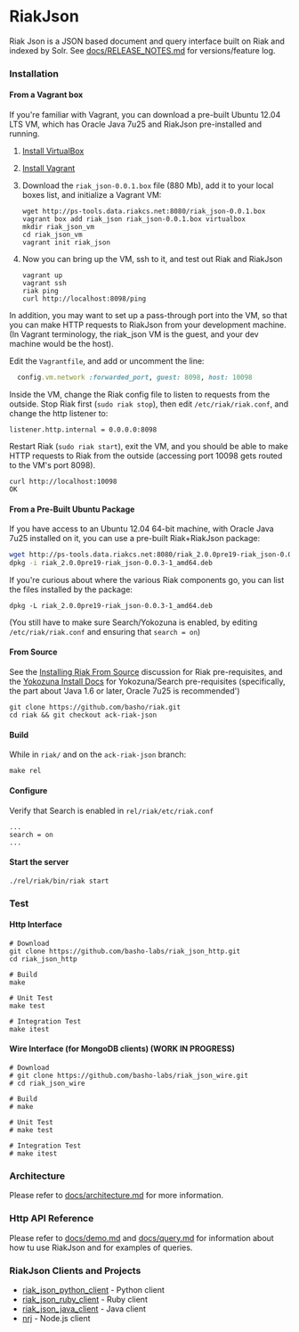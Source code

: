 # RiakJson

Riak Json is a JSON based document and query interface built on Riak and indexed by Solr.
See [docs/RELEASE_NOTES.md](https://github.com/basho-labs/riak_json/blob/master/docs/RELEASE_NOTES.md) for versions/feature log.

### Installation

#### From a Vagrant box
If you're familiar with Vagrant, you can download a pre-built Ubuntu 12.04 LTS VM,
which has Oracle Java 7u25 and RiakJson pre-installed and running.

1. [Install VirtualBox](https://www.virtualbox.org/wiki/Downloads)
2. [Install Vagrant](https://docs.vagrantup.com/v2/installation/)
3. Download the ```riak_json-0.0.1.box``` file (880 Mb), add it to your local boxes list, and initialize a Vagrant VM:

    ```
    wget http://ps-tools.data.riakcs.net:8080/riak_json-0.0.1.box
    vagrant box add riak_json riak_json-0.0.1.box virtualbox
    mkdir riak_json_vm
    cd riak_json_vm
    vagrant init riak_json
    ```
4. Now you can bring up the VM, ssh to it, and test out Riak and RiakJson

    ```
    vagrant up
    vagrant ssh
    riak ping
    curl http://localhost:8098/ping
    ```

In addition, you may want to set up a pass-through port into the VM, so that you can make HTTP requests 
to RiakJson from your development machine. (In Vagrant terminology, the riak_json VM is the guest, and your dev machine would be the host).

Edit the ```Vagrantfile```, and add or uncomment the line:

```ruby
  config.vm.network :forwarded_port, guest: 8098, host: 10098
```

Inside the VM, change the Riak config file to listen to requests from the outside.
Stop Riak first (```sudo riak stop```), then edit ```/etc/riak/riak.conf```, and change the http listener to:
```
listener.http.internal = 0.0.0.0:8098
```
Restart Riak (```sudo riak start```), exit the VM, and you should be able to make HTTP requests to Riak from the outside
(accessing port 10098 gets routed to the VM's port 8098).
```
curl http://localhost:10098
OK
```

#### From a Pre-Built Ubuntu Package
If you have access to an Ubuntu 12.04 64-bit machine, with Oracle Java 7u25 installed on it,
you can use a pre-built Riak+RiakJson package:

```bash
wget http://ps-tools.data.riakcs.net:8080/riak_2.0.0pre19-riak_json-0.0.3-1_amd64.deb
dpkg -i riak_2.0.0pre19-riak_json-0.0.3-1_amd64.deb
```

If you're curious about where the various Riak components go, you can list the files installed by the package:

```
dpkg -L riak_2.0.0pre19-riak_json-0.0.3-1_amd64.deb
```

(You still have to make sure Search/Yokozuna is enabled, by editing ```/etc/riak/riak.conf``` and ensuring that
```search = on```)

#### From Source
See the [Installing Riak From Source](http://docs.basho.com/riak/2.0.0pre5/ops/building/installing/from-source/) 
discussion for Riak pre-requisites, and the [Yokozuna Install Docs](https://github.com/basho/yokozuna/blob/develop/docs/INSTALL.md)
for Yokozuna/Search pre-requisites (specifically, the part about 'Java 1.6 or later, Oracle 7u25 is recommended')

```
git clone https://github.com/basho/riak.git
cd riak && git checkout ack-riak-json
```

#### Build
While in ```riak/``` and on the ```ack-riak-json``` branch:

```
make rel
```

#### Configure

Verify that Search is enabled in `rel/riak/etc/riak.conf`

```
...
search = on
...
```

#### Start the server

```
./rel/riak/bin/riak start
```

### Test

#### Http Interface

```
# Download
git clone https://github.com/basho-labs/riak_json_http.git
cd riak_json_http

# Build
make

# Unit Test
make test

# Integration Test
make itest
```

#### Wire Interface (for MongoDB clients) (WORK IN PROGRESS)

```
# Download
# git clone https://github.com/basho-labs/riak_json_wire.git
# cd riak_json_wire

# Build
# make

# Unit Test
# make test

# Integration Test
# make itest
```

### Architecture

Please refer to [docs/architecture.md](https://github.com/basho-labs/riak_json/blob/master/docs/architecture.md) for more information.

### Http API Reference

Please refer to [docs/demo.md](https://github.com/basho-labs/riak_json/blob/master/docs/demo.md) and [docs/query.md](https://github.com/basho-labs/riak_json/blob/master/docs/query.md) for information about how tu use RiakJson and for examples of queries.

### RiakJson Clients and Projects
 - [riak_json_python_client](https://github.com/basho-labs/riak_json_python_client) - Python client
 - [riak_json_ruby_client](https://github.com/basho-labs/riak_json_ruby_client) - Ruby client
 - [riak_json_java_client](https://github.com/basho-labs/riak_json_java_client) - Java client
 - [nrj](https://github.com/dmitrizagidulin/nrj) - Node.js client